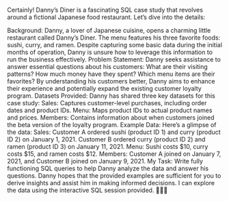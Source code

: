 Certainly! Danny’s Diner is a fascinating SQL case study that revolves around a fictional Japanese food restaurant. Let’s dive into the details:

Background:
Danny, a lover of Japanese cuisine, opens a charming little restaurant called Danny’s Diner. The menu features his three favorite foods: sushi, curry, and ramen.
Despite capturing some basic data during the initial months of operation, Danny is unsure how to leverage this information to run the business effectively.
Problem Statement:
Danny seeks assistance to answer essential questions about his customers:
What are their visiting patterns?
How much money have they spent?
Which menu items are their favorites?
By understanding his customers better, Danny aims to enhance their experience and potentially expand the existing customer loyalty program.
Datasets Provided:
Danny has shared three key datasets for this case study:
Sales: Captures customer-level purchases, including order dates and product IDs.
Menu: Maps product IDs to actual product names and prices.
Members: Contains information about when customers joined the beta version of the loyalty program.
Example Data:
Here’s a glimpse of the data:
Sales:
Customer A ordered sushi (product ID 1) and curry (product ID 2) on January 1, 2021.
Customer B ordered curry (product ID 2) and ramen (product ID 3) on January 11, 2021.
Menu:
Sushi costs $10, curry costs $15, and ramen costs $12.
Members:
Customer A joined on January 7, 2021, and Customer B joined on January 9, 2021.
My Task:
Write fully functioning SQL queries to help Danny analyze the data and answer his questions.
Danny hopes that the provided examples are sufficient for you to derive insights and assist him in making informed decisions.
I can explore the data using the interactive SQL session provided. 🍣🍛🍜
